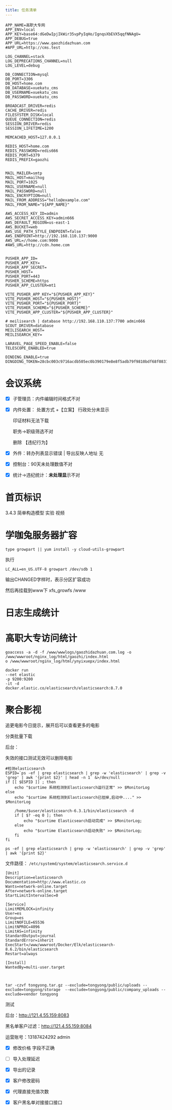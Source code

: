 ```yaml
---
title: 任务清单
---
```




```
APP_NAME=高职大专网
APP_ENV=local
APP_KEY=base64:dGeDwIpjIkWir35vpPyIqHo/IgnqsXbEVX5qqfNNAgU=
APP_DEBUG=true
APP_URL=https://www.gaozhidazhuan.com
#APP_URL=http://cms.test

LOG_CHANNEL=stack
LOG_DEPRECATIONS_CHANNEL=null
LOG_LEVEL=debug

DB_CONNECTION=mysql
DB_PORT=3306
DB_HOST=home.com
DB_DATABASE=xuekatu_cms
DB_USERNAME=xuekatu_cms
DB_PASSWORD=xuekatu_cms

BROADCAST_DRIVER=redis
CACHE_DRIVER=redis
FILESYSTEM_DISK=local
QUEUE_CONNECTION=redis
SESSION_DRIVER=redis
SESSION_LIFETIME=1200

MEMCACHED_HOST=127.0.0.1

REDIS_HOST=home.com
REDIS_PASSWORD=redis666
REDIS_PORT=6379
REDIS_PREFIX=gaozhi


MAIL_MAILER=smtp
MAIL_HOST=mailhog
MAIL_PORT=1025
MAIL_USERNAME=null
MAIL_PASSWORD=null
MAIL_ENCRYPTION=null
MAIL_FROM_ADDRESS="hello@example.com"
MAIL_FROM_NAME="${APP_NAME}"

AWS_ACCESS_KEY_ID=admin
AWS_SECRET_ACCESS_KEY=admin666
AWS_DEFAULT_REGION=us-east-1
AWS_BUCKET=web
AWS_USE_PATH_STYLE_ENDPOINT=false
AWS_ENDPOINT=http://192.168.110.137:9000
AWS_URL=//home.com:9000
#AWS_URL=http://cdn.home.com


PUSHER_APP_ID=
PUSHER_APP_KEY=
PUSHER_APP_SECRET=
PUSHER_HOST=
PUSHER_PORT=443
PUSHER_SCHEME=https
PUSHER_APP_CLUSTER=mt1

VITE_PUSHER_APP_KEY="${PUSHER_APP_KEY}"
VITE_PUSHER_HOST="${PUSHER_HOST}"
VITE_PUSHER_PORT="${PUSHER_PORT}"
VITE_PUSHER_SCHEME="${PUSHER_SCHEME}"
VITE_PUSHER_APP_CLUSTER="${PUSHER_APP_CLUSTER}"

# meilisearch | database http://192.168.110.137:7700 admin666
SCOUT_DRIVER=database
MEILISEARCH_HOST=
MEILISEARCH_KEY=

LARAVEL_PAGE_SPEED_ENABLE=false
TELESCOPE_ENABLED=true

DINDING_ENABLE=true
DINGDING_TOKEN=28cbc003c9716acdb505ec0b390179e8e8f5adb79f9810bdf68f083117d51bcd
```





# 会议系统

- [x] 子管理员：内件编辑时间格式不对

- [x] 内件处置： 处置方式 +【立案】 行政处分未显示

   印证材料无法下载 

  职务->职级筛选不对 

   删除 【违纪行为】

- [x] 外件：转办列表显示错误 | 导出反映人地址 无

- [x] 控制台：90天未处理数值不对

- [x] 统计->违纪统计：**未处理显**示不对

# 首页标识

3.4.3 简单构造模型 实验 视频





# 学咖兔服务器扩容

```
type growpart || yum install -y cloud-utils-growpart
```

执行

```
LC_ALL=en_US.UTF-8 growpart /dev/sdb 1
```

输出CHANGED字样时，表示分区扩容成功

然后再挂载到www下
xfs_growfs /www



# 日志生成统计

# 高职大专访问统计

```
goaccess -a -d -f /www/wwwlogs/gaozhidazhuan.com.log -o /www/wwwroot/nginx_log/html/gaozhi/index.html 
o /www/wwwroot/nginx_log/html/ynyixuepx/index.html
```



```
docker run 
--net elastic 
-p 9200:9200 
-it -d 
docker.elastic.co/elasticsearch/elasticsearch:8.7.0
```



# 聚合影视

追更电影今日提示，展开后可以查看更多的电影

分类批量下载

后台：

失效的接口测试无效可以删除电影





```
#检测elasticsearch
ESPID=`ps -ef | grep elasticsearch | grep -w 'elasticsearch' | grep -v 'grep' | awk '{print $2}' | head -n 1` &>/dev/null
if [[ $ESPID ]] ; then
    echo "$curtime 系统检测到Elasticsearch运行正常" >> $MonitorLog
else
    echo "$curtime 系统检测到Elasticsearch已挂掉,启动中...." >> $MonitorLog
   
    /home/$user/elasticsearch-6.3.1/bin/elasticsearch -d
    if [ $? -eq 0 ]; then
        echo "$curtime Elasticsearch启动完成" >> $MonitorLog;
    else
        echo "$curtime Elasticsearch启动失败" >> $MonitorLog;
    fi
fi
```

```
ps -ef | grep elasticsearch | grep -w 'elasticsearch' | grep -v 'grep' | awk '{print $2}'
```



文件路径： `/etc/systemd/system/elasticsearch.service.d` 

````
[Unit]
Description=elasticsearch
Documentation=http://www.elastic.co
Wants=network-online.target
After=network-online.target
StartLimitIntervalSec=0

[Service]
LimitMEMLOCK=infinity
User=es
Group=es
LimitNOFILE=65536
LimitNPROC=4096
LimitAS=infinity
StandardOutput=journal
StandardError=inherit
ExecStart=/www/wwwroot/Docker/Elk/elasticsearch-8.6.2/bin/elasticsearch
Restart=always

[Install]
WantedBy=multi-user.target
````



```


tar -czvf tongyong.tar.gz --exclude=tongyong/public/uploads --exclude=tongyong/storage  --exclude=tongyong/public/company_uploads --exclude=vendor tongyong
```



测试

后台：http://121.4.55.159:8083

黑名单客户过滤：http://121.4.55.159:8084

运营账号：13187424292 admin



- [x] 修改价格 字段不正确
- [ ] 导入处理延迟
- [x] 导出的记录
- [x] 客户修改密码
- [x] 代理直接充值次数
- [x] 客户黑名单对接接口接口















